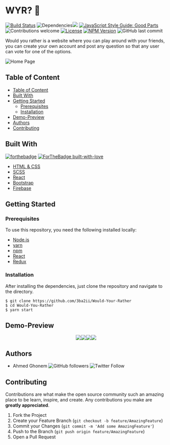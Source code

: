 <link rel="stylesheet" type="text/css" media="all" href="./markdown_styles.css" />

<h1> WYR? 🤔</h1>

[![Build Status](https://travis-ci.org/anfederico/Clairvoyant.svg?branch=master)](https://travis-ci.org/anfederico/Clairvoyant) ![Dependencies](https://img.shields.io/badge/dependencies-up%20to%20date-brightgreen.svg)![](https://github.com/anfederico/Clairvoyant/issues) [![JavaScript Style Guide: Good Parts](https://img.shields.io/badge/code%20style-goodparts-brightgreen.svg?style=flat)](https://github.com/dwyl/goodparts "JavaScript The Good Parts") ![Contributions welcome](https://img.shields.io/badge/contributions-welcome-orange.svg) [![License](https://img.shields.io/badge/license-MIT-blue.svg)](https://opensource.org/licenses/MIT) [![NPM Version](https://img.shields.io/npm/v/npm.svg?style=flat)]() ![GitHub last commit](https://img.shields.io/github/last-commit/3ba2ii/Would-Your-Rather?color=blue)
<br/>

Would you rather is a website where you can play around with your friends, you can create your own account and post any question so that any user can vote for one of the options.

![Home Page](https://2s9e3bif52.execute-api.eu-central-1.amazonaws.com/production/screenshot?url=https%3A%2F%2Ffrosty-clarke-ff74f9.netlify.app%2F)

## Table of Content

- [Table of Content](#table-of-content)
- [Built With](#built-with)
- [Getting Started](#getting-started)
  - [Prerequisites](#prerequisites)
  - [Installation](#installation)
- [Demo-Preview](#demo-preview)
- [Authors](#authors)
- [Contributing](#contributing)

## Built With

[![forthebadge](https://forthebadge.com/images/badges/made-with-javascript.svg)](https://forthebadge.com) [![ForTheBadge built-with-love](http://ForTheBadge.com/images/badges/built-with-love.svg)](https://GitHub.com/3ba2ii/)

- [HTML & CSS](https://www.w3schools.com/html/html_css.asp)
- [SCSS](https://sass-lang.com/documentation/syntax)
- [React](https://reactjs.org/docs/getting-started.html)
- [Bootstrap](https://getbootstrap.com/)
- [Firebase](https://firebase.google.com/)

## Getting Started

### Prerequisites

To use this repository, you need the following installed locally:

- [Node.js](https://nodejs.org/en/)
- [yarn](https://yarnpkg.com/)
- [npm](https://www.npmjs.com/)
- [React](https://www.npmjs.com/package/react)
- [Redux](https://www.google.com/search?q=redux&oq=redux+&aqs=chrome..69i57j69i59l2j69i60l2j69i61j69i65l2.953j0j4&sourceid=chrome&ie=UTF-8)

### Installation

After installing the dependencies, just clone the repository and navigate to the directory.

```
$ git clone https://github.com/3ba2ii/Would-Your-Rather
$ cd Would-You-Rather
$ yarn start
```

## Demo-Preview

<div style = 'display:flex;   flex-wrap: wrap; justify-content:center;'>
<img src='https://i.ibb.co/86V4TZD/Screen-Shot-2020-08-09-at-10-08-00-PM.png'  />

<img src='https://i.ibb.co/2NJQ4mB/Screen-Shot-2020-08-09-at-10-09-48-PM.png'/>
<img src='https://i.ibb.co/zrPP6B3/Screen-Shot-2020-08-09-at-10-16-19-PM.png' />
<img src='https://i.ibb.co/VJh8bRD/Screen-Shot-2020-08-09-at-10-17-23-PM.png' />

</div>

## Authors

- Ahmed Ghonem ![GitHub followers](https://img.shields.io/github/followers/3ba2ii?style=social) ![Twitter Follow](https://img.shields.io/twitter/follow/3ba2ii?style=social)

## Contributing

Contributions are what make the open source community such an amazing place to be learn, inspire, and create. Any contributions you make are **greatly appreciated**.

1. Fork the Project
2. Create your Feature Branch (`git checkout -b feature/AmazingFeature`)
3. Commit your Changes (`git commit -m 'Add some AmazingFeature'`)
4. Push to the Branch (`git push origin feature/AmazingFeature`)
5. Open a Pull Request
